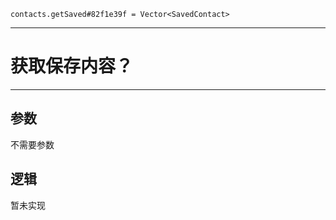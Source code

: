```
contacts.getSaved#82f1e39f = Vector<SavedContact>
```

---
# 获取保存内容？
---

## 参数
不需要参数

## 逻辑
暂未实现